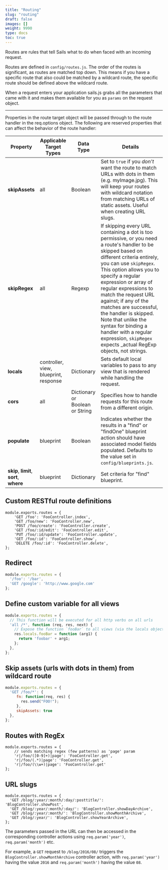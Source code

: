 ```yaml
---
title: "Routing"
slug: "routing"
draft: false
images: []
weight: 9990
type: docs
toc: true
---
```


Routes are rules that tell Sails what to do when faced with an incoming request. 

Routes are defined in `config/routes.js`. The order of the routes is significant, as routes are matched top down. This means if you have a specific route that also could be matched by a wildcard route, the specific route should be defined above the wildcard route.

When a request enters your application sails.js grabs all the parameters that came with it and makes them available for you as `params` on the request object. 

----

Properties in the route target object will be passed through to the route handler in the req.options object. The following are reserved properties that can affect the behavior of the route handler:


| Property | Applicable Target Types | Data Type | Details |
| -------- | ----------------------- | --------- | ------- |
| **skipAssets** | all | Boolean | Set to `true` if you _don't_ want the route to match URLs with dots in them (e.g. myImage.jpg). This will keep your routes with wildcard notation from matching URLs of static assets. Useful when creating URL slugs. |
| **skipRegex** | all | Regexp | If skipping every URL containing a dot is too permissive, or you need a route's handler to be skipped based on different criteria entirely, you can use `skipRegex`. This option allows you to specify a regular expression or array of regular expressions to match the request URL against; if any of the matches are successful, the handler is skipped. Note that unlike the syntax for binding a handler with a regular expression, `skipRegex` expects _actual RegExp objects, not strings. |
| **locals** | controller, view, blueprint, response | Dictionary | Sets default local variables to pass to any view that is rendered while handling the request. |
| **cors** | all | Dictionary or Boolean or String | Specifies how to handle requests for this route from a different origin. |
| **populate** | blueprint | Boolean | Indicates whether the results in a "find" or "findOne" blueprint action should have associated model fields populated. Defaults to the value set in `config/blueprints.js`. |
| **skip**, **limit**, **sort**, **where** | blueprint | Dictionary | Set criteria for "find" blueprint. |

## Custom RESTful route definitions
<!-- language: lang-js -->
    module.exports.routes = {
        'GET /foo': 'FooController.index',
        'GET /foo/new': 'FooController.new',
        'POST /foo/create': 'FooController.create',
        'GET /foo/:id/edit': 'FooController.edit',
        'PUT /foo/:id/update': 'FooController.update',
        'GET /foo/:id': 'FooController.show',
        'DELETE /foo/:id': 'FooController.delete',
    };


## Redirect
```javascript
module.exports.routes = {
  '/foo': '/bar',
  'GET /google': 'http://www.google.com'
};
```

## Define custom variable for all views
```javascript
module.exports.routes = {
  // This function will be executed for all http verbs on all urls
  'all /*', function (req, res, next) {
    // Expose the function `fooBar` to all views (via the locals object)
    res.locals.fooBar = function (arg1) {
      return 'foobar' + arg1;
    };
  },
};
```

## Skip assets (urls with dots in them) from wildcard route
```javascript
module.exports.routes = {
  'GET /foo/*': {
     fn: function(req, res) {
       res.send("FOO!");
     },
     skipAssets: true
  },
};
```

## Routes with RegEx
<!-- language: lang-js -->

    module.exports.routes = {
        // sends matching regex (few patterns) as 'page' param
        'r|/foo/([0-9]+)|page': 'FooController.get',
        'r|/foo/(.*)|page': 'FooController.get',
        'r|/foo/(\\w+)|page': 'FooController.get'
    };

## URL slugs
    module.exports.routes = {
      'GET /blog/:year/:month/:day/:posttitle/': 'BlogController.showPost',
      'GET /blog/:year/:month/:day/': 'BlogController.showDayArchive',
      'GET /blog/:year/:month/': 'BlogController.showMonthArchive',
      'GET /blog/:year/': 'BlogController.showYearArchive',
    };

The parameters passed in the URL can then be accessed in the corresponding controller actions using `req.param('year')`, `req.param('month')` etc.

For example, a `GET` request to `/blog/2016/08/` triggers the `BlogController.showMonthArchive` controller action, with `req.param('year')` having the value `2016` and `req.param('month')` having the value `08`.

